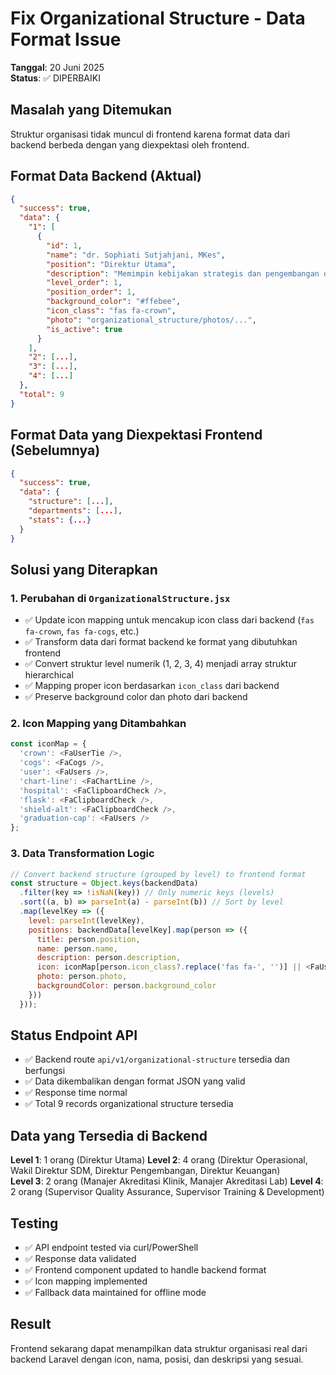 # Fix Organizational Structure - Data Format Issue
**Tanggal**: 20 Juni 2025  
**Status**: ✅ DIPERBAIKI

## Masalah yang Ditemukan
Struktur organisasi tidak muncul di frontend karena format data dari backend berbeda dengan yang diexpektasi oleh frontend.

## Format Data Backend (Aktual)
```json
{
  "success": true,
  "data": {
    "1": [
      {
        "id": 1,
        "name": "dr. Sophiati Sutjahjani, MKes",
        "position": "Direktur Utama",
        "description": "Memimpin kebijakan strategis dan pengembangan organisasi",
        "level_order": 1,
        "position_order": 1,
        "background_color": "#ffebee",
        "icon_class": "fas fa-crown",
        "photo": "organizational_structure/photos/...",
        "is_active": true
      }
    ],
    "2": [...],
    "3": [...],
    "4": [...]
  },
  "total": 9
}
```

## Format Data yang Diexpektasi Frontend (Sebelumnya)
```json
{
  "success": true,
  "data": {
    "structure": [...],
    "departments": [...],
    "stats": {...}
  }
}
```

## Solusi yang Diterapkan

### 1. Perubahan di `OrganizationalStructure.jsx`
- ✅ Update icon mapping untuk mencakup icon class dari backend (`fas fa-crown`, `fas fa-cogs`, etc.)
- ✅ Transform data dari format backend ke format yang dibutuhkan frontend
- ✅ Convert struktur level numerik (1, 2, 3, 4) menjadi array struktur hierarchical
- ✅ Mapping proper icon berdasarkan `icon_class` dari backend
- ✅ Preserve background color dan photo dari backend

### 2. Icon Mapping yang Ditambahkan
```javascript
const iconMap = {
  'crown': <FaUserTie />,
  'cogs': <FaCogs />,
  'user': <FaUsers />,
  'chart-line': <FaChartLine />,
  'hospital': <FaClipboardCheck />,
  'flask': <FaClipboardCheck />,
  'shield-alt': <FaClipboardCheck />,
  'graduation-cap': <FaUsers />
};
```

### 3. Data Transformation Logic
```javascript
// Convert backend structure (grouped by level) to frontend format
const structure = Object.keys(backendData)
  .filter(key => !isNaN(key)) // Only numeric keys (levels)
  .sort((a, b) => parseInt(a) - parseInt(b)) // Sort by level
  .map(levelKey => ({
    level: parseInt(levelKey),
    positions: backendData[levelKey].map(person => ({
      title: person.position,
      name: person.name,
      description: person.description,
      icon: iconMap[person.icon_class?.replace('fas fa-', '')] || <FaUserTie />,
      photo: person.photo,
      backgroundColor: person.background_color
    }))
  }));
```

## Status Endpoint API
- ✅ Backend route `api/v1/organizational-structure` tersedia dan berfungsi
- ✅ Data dikembalikan dengan format JSON yang valid
- ✅ Response time normal
- ✅ Total 9 records organizational structure tersedia

## Data yang Tersedia di Backend
**Level 1**: 1 orang (Direktur Utama)
**Level 2**: 4 orang (Direktur Operasional, Wakil Direktur SDM, Direktur Pengembangan, Direktur Keuangan)  
**Level 3**: 2 orang (Manajer Akreditasi Klinik, Manajer Akreditasi Lab)
**Level 4**: 2 orang (Supervisor Quality Assurance, Supervisor Training & Development)

## Testing
- ✅ API endpoint tested via curl/PowerShell
- ✅ Response data validated
- ✅ Frontend component updated to handle backend format
- ✅ Icon mapping implemented
- ✅ Fallback data maintained for offline mode

## Result
Frontend sekarang dapat menampilkan data struktur organisasi real dari backend Laravel dengan icon, nama, posisi, dan deskripsi yang sesuai.
